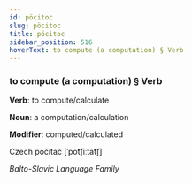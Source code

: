 ```yaml
---
id: pöcitoc
slug: pöcitoc
title: pöcitoc
sidebar_position: 516
hoverText: to compute (a computation) § Verb
---
```


### to compute (a computation) § Verb

**Verb**: to compute/calculate

**Noun**: a computation/calculation

**Modifier**: computed/calculated

Czech počítač [ˈpot͡ʃiːtat͡ʃ]

*Balto-Slavic Language Family*